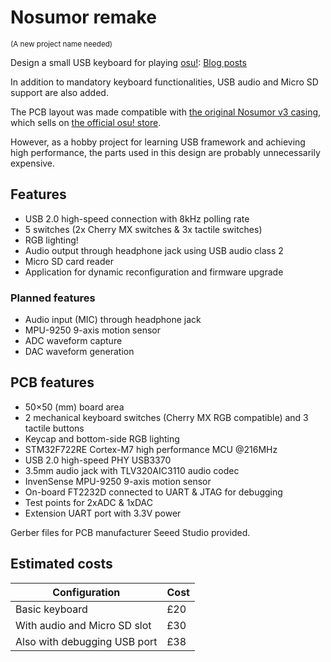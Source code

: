 # Nosumor remake
<sup>(A new project name needed)</sup>

Design a small USB keyboard for playing [osu!](https://osu.ppy.sh/): [Blog posts](https://zhiyb.wordpress.com/category/cc/embedded/nosumor/)

In addition to mandatory keyboard functionalities, USB audio and Micro SD support are also added.

The PCB layout was made compatible with [the original Nosumor v3 casing](http://noodlefighter.com/工作日志/log_nono/), which sells on [the official osu! store](https://osu.ppy.sh/store/product/20).

However, as a hobby project for learning USB framework and achieving high performance, the parts used in this design are probably unnecessarily expensive.

## Features

- USB 2.0 high-speed connection with 8kHz polling rate
- 5 switches (2x Cherry MX switches & 3x tactile switches)
- RGB lighting!
- Audio output through headphone jack using USB audio class 2
- Micro SD card reader
- Application for dynamic reconfiguration and firmware upgrade

### Planned features

- Audio input (MIC) through headphone jack
- MPU-9250 9-axis motion sensor
- ADC waveform capture
- DAC waveform generation

## PCB features

- 50×50 (mm) board area
- 2 mechanical keyboard switches (Cherry MX RGB compatible) and 3 tactile buttons
- Keycap and bottom-side RGB lighting
- STM32F722RE Cortex-M7 high performance MCU @216MHz
- USB 2.0 high-speed PHY USB3370
- 3.5mm audio jack with TLV320AIC3110 audio codec
- InvenSense MPU-9250 9-axis motion sensor
- On-board FT2232D connected to UART & JTAG for debugging
- Test points for 2xADC & 1xDAC
- Extension UART port with 3.3V power

Gerber files for PCB manufacturer Seeed Studio provided.

## Estimated costs

Configuration | Cost
---|---
Basic keyboard | £20
With audio and Micro SD slot | £30
Also with debugging USB port | £38
